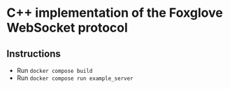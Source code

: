 # C++ implementation of the Foxglove WebSocket protocol

## Instructions

- Run `docker compose build`
- Run `docker compose run example_server`
